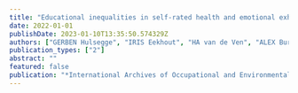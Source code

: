 ```yaml
---
title: "Educational inequalities in self-rated health and emotional exhaustion among workers during the COVID-19 pandemic: a longitudinal study"
date: 2022-01-01
publishDate: 2023-01-10T13:35:50.574329Z
authors: ["GERBEN Hulsegge", "IRIS Eekhout", "HA van de Ven", "ALEX Burdorf", "KM Oude Hengel"]
publication_types: ["2"]
abstract: ""
featured: false
publication: "*International Archives of Occupational and Environmental Health*"
---
```


